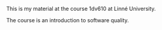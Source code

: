 This is my material at the course 1dv610 at Linné
University.

The course is an introduction to software quality.
